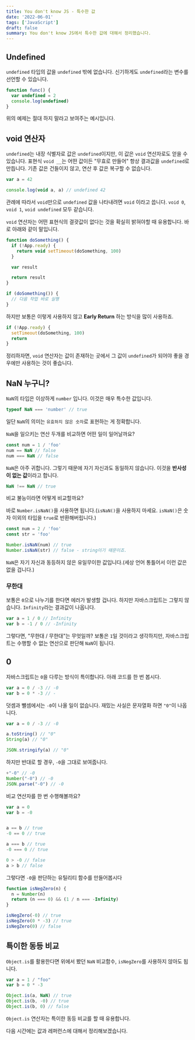 ```yaml
---
title: You don't know JS - 특수한 값
date: '2022-06-01'
tags: ['JavaScript']
draft: false
summary: You don't know JS에서 특수한 값에 대해서 정리했습니다.
---
```


## Undefined
`undefined` 타입의 값을 `undefined` 밖에 없습니다. 신기하게도 `undefined`라는 변수를 선언할 수 있습니다.

```js
function func() {
  var undefined = 2
  console.log(undefined)
}
```

위의 예제는 절대 하지 말라고 보여주는 예시입니다.

## void 연산자
`undefined`는 내장 식별자로 값은 `undefined`이지만, 이 값은 `void` 연산자로도 얻을 수 있습니다. 표현식 `void __`는 어떤 값이든 "무효로 만들어" 항상 결과값을 `undefined`로 만듭니다. 기존 값은 건들이지 않고, 연산 후 값은 복구할 수 없습니다.

```js
var a = 42

console.log(void a, a) // undefined 42
```

관례에 따라서 `void`만으로 `undefined` 값을 나타내려면 `void` 이라고 씁니다. `void 0`, `void 1`, `void undefined` 모두 같습니다.

`void` 연산자는 어떤 표현식의 결괏값이 없다는 것을 확실히 밝혀야할 때 유용합니다. 바로 아래와 같이 말입니다.

```js
function doSomething() {
  if (!App.ready) {
    return void setTimeout(doSomething, 100)
  }

  var result

  return result
}

if (doSomething()) {
  // 다음 작업 바로 실행
}
```

하지만 보통은 이렇게 사용하지 않고 **Early Return** 하는 방식을 많이 사용하죠.

```js
if (!App.ready) {
  setTimeout(doSomething, 100)
  return
}
```

정리하자면, `void` 연산자는 값이 존재하는 곳에서 그 값이 `undefined`가 되어야 좋을 경우에만 사용하는 것이 좋습니다.

## NaN 누구니?

`NaN`의 타입은 이상하게 `number` 입니다. 이것은 매우 특수한 값입니다.

```js
typeof NaN === 'number' // true
```

일단 `NaN`의 의미는 `유효하지 않은 숫자`로 표현하는 게 정확합니다.

`NaN`을 일으키는 연산 두개를 비교하면 어떤 일이 일어날까요?

```js
const num = 1 / 'foo'
num == NaN // false
num === NaN // false
```

`NaN`은 아주 귀합니다. 그렇기 때문에 자기 자신과도 동일하지 않습니다. 이것을 **반사성이 없는 값**이라고 합니다.

```js
NaN !== NaN // true
```

비교 불능이라면 어떻게 비교할까요?

바로 `Number.isNaN()`을 사용하면 됩니다.(`isNaN()`을 사용하지 마세요. `isNaN()`은 숫자 이외의 타입을 `true`로 반환해버립니다.)

```js
const num = 2 / 'foo'
const str = 'foo'

Number.isNaN(num) // true
Number.isNaN(str) // false - string이기 때문이죠.
```

`NaN`은 자기 자신과 동등하지 않은 유일무이한 값입니다.(세상 언어 통틀어서 이런 값은 없을 겁니다.)

### 무한대
보통은 `0`으로 나누기를 한다면 에러가 발생할 겁니다. 하지만 자바스크립트는 그렇지 않습니다. `Infinity`라는 결과값이 나옵니다.

```js
var a = 1 / 0 // Infinity
var b = -1 / 0 // -Infinity
```

그렇다면, "무한대 / 무한대"는 무엇일까? 보통은 `1`일 것이라고 생각하지만, 자바스크립트는 수행할 수 없는 연산으로 판단해 `NaN`이 됩니다.

## 0

자바스크립트는 `0`을 다루는 방식이 특이합니다. 아래 코드를 한 번 봅시다.

```js
var a = 0 / -3 // -0
var b = 0 * -3 // -
```

덧셈과 뺄셈에서는 `-0`이 나올 일이 없습니다. 재밌는 사실은 문자열화 하면 `"0"`이 나옵니다.

```js
var a = 0 / -3 // -0

a.toString() // "0"
String(a) // "0"

JSON.stringify(a) // "0"
```

하지만 반대로 할 경우, `-0`을 그대로 보여줍니다.

```js
+"-0" // -0
Number("-0") // -0
JSON.parse("-0") // -0
```

비교 연산자를 한 번 수행해볼까요?

```js
var a = 0
var b = -0


a == b // true
-0 == 0 // true

a === b // true
-0 === 0 // true

0 > -0 // false
a > b // false
```

그렇다면 `-0`을 판단하는 유틸리티 함수를 만들어봅시다

```js
function isNegZero(n) {
  n = Number(n)
  return (n === 0) && (1 / n === -Infinity)
}

isNegZero(-0) // true
isNegZero(0 * -3) // true
isNegZero(0) // false
```

## 특이한 동등 비교

`Object.is`를 활용한다면 위에서 봤던 `NaN` 비교함수, `isNegZero`를 사용하지 않아도 됩니다.

```js
var a = 1 / "foo"
var b = 0 * -3

Object.is(a, NaN) // true
Object.is(b, -0) // true
Object.is(b, 0) // false
```

`Object.is` 연산자는 특이한 동등 비교를 할 때 유용합니다.

다음 시간에는 값과 레퍼런스에 대해서 정리해보겠습니다.